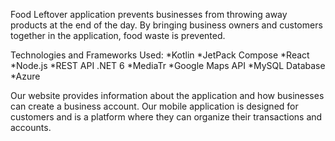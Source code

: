 Food Leftover application prevents businesses from throwing away products at the end of the day.
By bringing business owners and customers together in the application, food waste is prevented.

Technologies and Frameworks Used:
    *Kotlin
    *JetPack Compose
    *React
    *Node.js
    *REST API .NET 6
    *MediaTr
    *Google Maps API
    *MySQL Database
    *Azure

Our website provides information about the application and how businesses can create a business account.
Our mobile application is designed for customers and is a platform where they can organize their transactions and accounts.